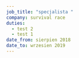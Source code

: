 ```yaml
---
job_title: "specjalista "
company: survival race
duties:
  - test 2
  - test 1
date_from: sierpien 2018
date_to: wrzesien 2019
---
```

